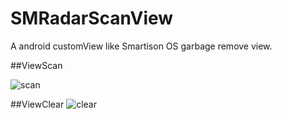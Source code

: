 # SMRadarScanView
A android customView like Smartison OS garbage remove view.

##ViewScan

![scan](https://github.com/asdzheng/SMRadarScanView/blob/master/gif/scan.gif)

##ViewClear
![clear](https://github.com/asdzheng/SMRadarScanView/blob/master/gif/clear.gif)
